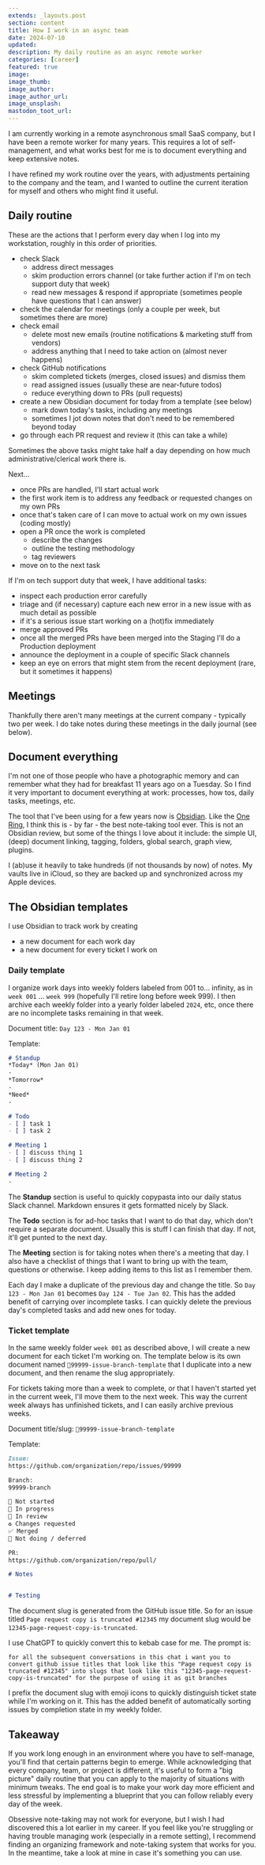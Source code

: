 ```yaml
---
extends: _layouts.post
section: content
title: How I work in an async team
date: 2024-07-10
updated:
description: My daily routine as an async remote worker
categories: [career]
featured: true
image:
image_thumb:
image_author:
image_author_url:
image_unsplash:
mastodon_toot_url:
---
```


I am currently working in a remote asynchronous small SaaS company, but I have been a remote worker for many years. This requires a lot of self-management, and what works best for me is to document everything and keep extensive notes.

I have refined my work routine over the years, with adjustments pertaining to the company and the team, and I wanted to outline the current iteration for myself and others who might find it useful.

## Daily routine

These are the actions that I perform every day when I log into my workstation, roughly in this order of priorities.

- check Slack
	- address direct messages
	- skim production errors channel (or take further action if I'm on tech support duty that week)
	- read new messages & respond if appropriate (sometimes people have questions that I can answer)
- check the calendar for meetings (only a couple per week, but sometimes there are more)
- check email
	- delete most new emails (routine notifications & marketing stuff from vendors)
	- address anything that I need to take action on (almost never happens)
- check GitHub notifications
	- skim completed tickets (merges, closed issues) and dismiss them
	- read assigned issues (usually these are near-future todos)
	- reduce everything down to PRs (pull requests)
- create a new Obsidian document for today from a template (see below)
	- mark down today's tasks, including any meetings
	- sometimes I jot down notes that don't need to be remembered beyond today
- go through each PR request and review it (this can take a while)

Sometimes the above tasks might take half a day depending on how much administrative/clerical work there is.

Next...

- once PRs are handled, I'll start actual work
- the first work item is to address any feedback or requested changes on my own PRs
- once that's taken care of I can move to actual work on my own issues (coding mostly)
- open a PR once the work is completed
	- describe the changes
	- outline the testing methodology
	- tag reviewers
- move on to the next task

If I'm on tech support duty that week, I have additional tasks:

- inspect each production error carefully
- triage and (if necessary) capture each new error in a new issue with as much detail as possible
- if it's a serious issue start working on a (hot)fix immediately
- merge approved PRs
- once all the merged PRs have been merged into the Staging I'll do a Production deployment
- announce the deployment in a couple of specific Slack channels
- keep an eye on errors that might stem from the recent deployment (rare, but it sometimes it happens)

## Meetings

Thankfully there aren't many meetings at the current company - typically two per week. I do take notes during these meetings in the daily journal (see below).

## Document everything

I'm not one of those people who have a photographic memory and can remember what they had for breakfast 11 years ago on a Tuesday. So I find it very important to document everything at work: processes, how tos, daily tasks, meetings, etc.

The tool that I've been using for a few years now is [Obsidian](https://obsidian.md/). Like the [One Ring](https://en.wikipedia.org/wiki/One_Ring), I think this is - by far - the best note-taking tool ever. This is not an Obsidian review, but some of the things I love about it include: the simple UI, (deep) document linking, tagging, folders, global search, graph view, plugins.

I (ab)use it heavily to take hundreds (if not thousands by now) of notes. My vaults live in iCloud, so they are backed up and synchronized across my Apple devices.

## The Obsidian templates

I use Obsidian to track work by creating

- a new document for each work day
- a new document for every ticket I work on

### Daily template

I organize work days into weekly folders labeled from 001 to... infinity, as in `week 001` ... `week 999` (hopefully I'll retire long before week 999). I then archive each weekly folder into a yearly folder labeled `2024`, etc, once there are no incomplete tasks remaining in that week.

Document title: `Day 123 - Mon Jan 01`

Template:

```markdown
# Standup
*Today* (Mon Jan 01)
-
*Tomorrow*
-
*Need*
-

# Todo
- [ ] task 1
- [ ] task 2

# Meeting 1
- [ ] discuss thing 1
- [ ] discuss thing 2

# Meeting 2
-
```

The **Standup** section is useful to quickly copypasta into our daily status Slack channel. Markdown ensures it gets formatted nicely by Slack.

The **Todo** section is for ad-hoc tasks that I want to do that day, which don't require a separate document. Usually this is stuff I can finish that day. If not, it'll get punted to the next day.

The **Meeting** section is for taking notes when there's a meeting that day. I also have a checklist of things that I want to bring up with the team, questions or otherwise. I keep adding items to this list as I remember them.

Each day I make a duplicate of the previous day and change the title. So `Day 123 - Mon Jan 01` becomes `Day 124 - Tue Jan 02`. This has the added benefit of carrying over incomplete tasks. I can quickly delete the previous day's completed tasks and add new ones for today.

### Ticket template

In the same weekly folder `week 001` as described above, I will create a new document for each ticket I'm working on. The template below is its own document named `🏁99999-issue-branch-template` that I duplicate into a new document, and then rename the slug appropriately.

For tickets taking more than a week to complete, or that I haven't started yet in the current week, I'll move them to the next week. This way the current week always has unfinished tickets, and I can easily archive previous weeks.

Document title/slug: `🏁99999-issue-branch-template`

Template:

```markdown
Issue:
https://github.com/organization/repo/issues/99999

Branch:
99999-branch

🏁 Not started
🚧 In progress
👀 In review
♻️ Changes requested
✅ Merged
🚫 Not doing / deferred

PR:
https://github.com/organization/repo/pull/

# Notes


# Testing

```

The document slug is generated from the GitHub issue title. So for an issue titled `Page request copy is truncated #12345` my document slug would be `12345-page-request-copy-is-truncated`.

I use ChatGPT to quickly convert this to kebab case for me. The prompt is:

```
for all the subsequent conversations in this chat i want you to convert github issue titles that look like this "Page request copy is truncated #12345" into slugs that look like this "12345-page-request-copy-is-truncated" for the purpose of using it as git branches
```

I prefix the document slug with emoji icons to quickly distinguish ticket state while I'm working on it. This has the added benefit of automatically sorting issues by completion state in my weekly folder.

## Takeaway

If you work long enough in an environment where you have to self-manage, you'll find that certain patterns begin to emerge. While acknowledging that every company, team, or project is different, it's useful to form a "big picture" daily routine that you can apply to the majority of situations with minimum tweaks. The end goal is to make your work day more efficient and less stressful by implementing a blueprint that you can follow reliably every day of the week.

Obsessive note-taking may not work for everyone, but I wish I had discovered this a lot earlier in my career. If you feel like you're struggling or having trouble managing work (especially in a remote setting), I recommend finding an organizing framework and note-taking system that works for you. In the meantime, take a look at mine in case it's something you can use.
